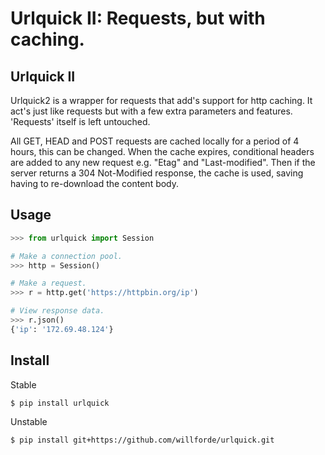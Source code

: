 Urlquick II: Requests, but with caching.
========================================

Urlquick II
-----------
Urlquick2 is a wrapper for requests that add's support for http caching.
It act's just like requests but with a few extra parameters and features.
'Requests' itself is left untouched.

All GET, HEAD and POST requests are cached locally for a period of 4 hours, this can be changed. When the cache expires,
conditional headers are added to any new request e.g. "Etag" and "Last-modified". Then if the server
returns a 304 Not-Modified response, the cache is used, saving having to re-download the content body.


Usage
-----

```python
>>> from urlquick import Session

# Make a connection pool.
>>> http = Session()

# Make a request.
>>> r = http.get('https://httpbin.org/ip')

# View response data.
>>> r.json()
{'ip': '172.69.48.124'}
```


Install
-------
Stable
```console
$ pip install urlquick
```

Unstable
```console
$ pip install git+https://github.com/willforde/urlquick.git
```
